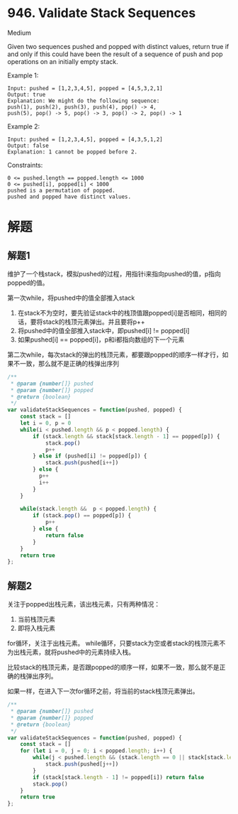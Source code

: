 # 946. Validate Stack Sequences
Medium

Given two sequences pushed and popped with distinct values, return true if and only if this could have been the result of a sequence of push and pop operations on an initially empty stack.

 

Example 1:
```
Input: pushed = [1,2,3,4,5], popped = [4,5,3,2,1]
Output: true
Explanation: We might do the following sequence:
push(1), push(2), push(3), push(4), pop() -> 4,
push(5), pop() -> 5, pop() -> 3, pop() -> 2, pop() -> 1
```
Example 2:
```
Input: pushed = [1,2,3,4,5], popped = [4,3,5,1,2]
Output: false
Explanation: 1 cannot be popped before 2.
```

Constraints:
```
0 <= pushed.length == popped.length <= 1000
0 <= pushed[i], popped[i] < 1000
pushed is a permutation of popped.
pushed and popped have distinct values.
```

# 解题

## 解题1
维护了一个栈stack，模拟pushed的过程，用指针i来指向pushed的值，p指向popped的值。

第一次while，将pushed中的值全部推入stack
1. 在stack不为空时，要先验证stack中的栈顶值跟popped[i]是否相同，相同的话，要将stack的栈顶元素弹出。并且要将p++
2. 将pushed中的值全部推入stack中，即pushed[i] != popped[i]
3. 如果pushed[i] == popped[i]，p和i都指向数组的下一个元素
   
第二次while，每次stack的弹出的栈顶元素，都要跟popped的顺序一样才行，如果不一致，那么就不是正确的栈弹出序列
```js
/**
 * @param {number[]} pushed
 * @param {number[]} popped
 * @return {boolean}
 */
var validateStackSequences = function(pushed, popped) {
    const stack = []
    let i = 0, p = 0
    while(i < pushed.length && p < popped.length) {
        if (stack.length && stack[stack.length - 1] == popped[p]) {
            stack.pop()
            p++
        } else if (pushed[i] != popped[p]) {
            stack.push(pushed[i++])
        } else {
          p++
          i++
        }
    }
    
    while(stack.length &&  p < popped.length) {
        if (stack.pop() == popped[p]) {
            p++
        } else {
            return false
        }
    }
    return true
};
```

## 解题2
关注于popped出栈元素，该出栈元素，只有两种情况：
1. 当前栈顶元素
2. 即将入栈元素

for循环，关注于出栈元素。
while循环，只要stack为空或者stack的栈顶元素不为出栈元素，就将pushed中的元素持续入栈。

比较stack的栈顶元素，是否跟popped的顺序一样，如果不一致，那么就不是正确的栈弹出序列。

如果一样，在进入下一次for循环之前，将当前的stack栈顶元素弹出。

```js
/**
 * @param {number[]} pushed
 * @param {number[]} popped
 * @return {boolean}
 */
var validateStackSequences = function(pushed, popped) {
    const stack = []
    for (let i = 0, j = 0; i < popped.length; i++) {
        while(j < pushed.length && (stack.length == 0 || stack[stack.length - 1] != popped[i])) {
            stack.push(pushed[j++])
        }
        if (stack[stack.length - 1] != popped[i]) return false
        stack.pop()
    }
    return true
};
```